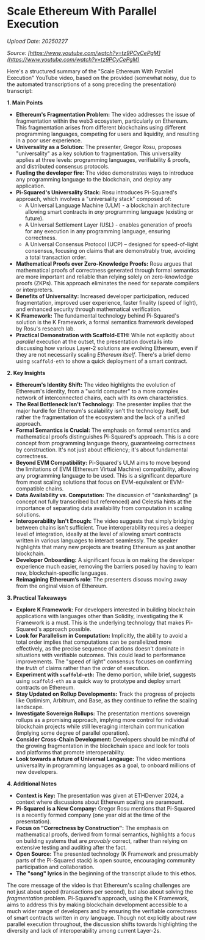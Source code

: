 # Scale Ethereum With Parallel Execution

*Upload Date: 20250227*

*Source: [https://www.youtube.com/watch?v=tz9PCyCePgM](https://www.youtube.com/watch?v=tz9PCyCePgM)*

Here's a structured summary of the "Scale Ethereum With Parallel Execution" YouTube video, based on the provided (somewhat noisy, due to the automated transcriptions of a song preceding the presentation) transcript:

**1. Main Points**

*   **Ethereum's Fragmentation Problem:** The video addresses the issue of fragmentation within the web3 ecosystem, particularly on Ethereum.  This fragmentation arises from different blockchains using different programming languages, competing for users and liquidity, and resulting in a poor user experience.
*   **Universality as a Solution:**  The presenter, Gregor Rosu, proposes "universality" as a key solution to fragmentation.  This universality applies at three levels: programming languages, verifiability & proofs, and distributed consensus protocols.
*   **Fueling the developer fire:** The video demonstrates ways to introduce any programming language to the blockchain, and deploy any application.
*   **Pi-Squared's Universality Stack:** Rosu introduces Pi-Squared's approach, which involves a "universality stack" composed of:
    *   A Universal Language Machine (ULM) - a blockchain architecture allowing smart contracts in *any* programming language (existing or future).
    *   A Universal Settlement Layer (USL) - enables generation of proofs for any execution in any programming language, ensuring correctness.
    *   A Universal Consensus Protocol (UCP) – designed for speed-of-light consensus, focusing on claims that are demonstrably true, avoiding a total transaction order.
*   **Mathematical Proofs over Zero-Knowledge Proofs:** Rosu argues that mathematical proofs of correctness generated through formal semantics are more important and reliable than relying solely on zero-knowledge proofs (ZKPs). This approach eliminates the need for separate compilers or interpreters.
*   **Benefits of Universality:** Increased developer participation, reduced fragmentation, improved user experience, faster finality (speed of light), and enhanced security through mathematical verification.
*   **K Framework:**  The fundamental technology behind Pi-Squared's solution is the K Framework, a formal semantics framework developed by Rosu's research lab.
*   **Practical Demonstration with Scaffold-ETH:** While not explicitly about *parallel* execution at the outset, the presentation dovetails into discussing how various Layer-2 solutions are evolving Ethereum, even if they are not necessarily scaling *Ethereum* *itself*. There's a brief demo using `scaffold-eth` to show a quick deployment of a smart contract.

**2. Key Insights**

*   **Ethereum's Identity Shift:** The video highlights the evolution of Ethereum's identity, from a "world computer" to a more complex network of interconnected chains, each with its own characteristics.
*   **The Real Bottleneck Isn't Technology:**  The presenter implies that the major hurdle for Ethereum's scalability isn't the technology itself, but rather the fragmentation of the ecosystem and the lack of a unified approach.
*   **Formal Semantics is Crucial:**  The emphasis on formal semantics and mathematical proofs distinguishes Pi-Squared's approach.  This is a core concept from programming language theory, guaranteeing correctness by construction.  It's not just about efficiency; it's about fundamental correctness.
*   **Beyond EVM Compatibility:** Pi-Squared's ULM aims to move beyond the limitations of EVM (Ethereum Virtual Machine) compatibility, allowing any programming language to be used. This is a significant departure from most scaling solutions that focus on EVM-equivalent or EVM-compatible chains.
*   **Data Availability vs. Computation:** The discussion of "danksharding" (a concept not fully transcribed but referenced) and Celestia hints at the importance of separating data availability from computation in scaling solutions.
*   **Interoperability Isn't Enough:**  The video suggests that simply bridging between chains isn't sufficient. True interoperability requires a deeper level of integration, ideally at the level of allowing smart contracts written in various languages to interact seamlessly.  The speaker highlights that many new projects are treating Ethereum as just another blockchain.
*   **Developer Onboarding:** A significant focus is on making the developer experience much easier, removing the barriers posed by having to learn new, blockchain-specific languages.
*   **Reimagining Ethereum’s role**: The presenters discuss moving away from the original vision of Ethereum.

**3. Practical Takeaways**

*   **Explore K Framework:** For developers interested in building blockchain applications with languages other than Solidity, investigating the K Framework is a must. This is the underlying technology that makes Pi-Squared's approach possible.
*  **Look for Parallelism in Computation:** Implicitly, the ability to avoid a total order implies that computations can be parallelized more effectively, as the precise sequence of actions doesn't dominate in situations with verifiable outcomes. This could lead to performance improvements. The "speed of light" consensus focuses on confirming the *truth* of claims rather than the *order* of execution.
*   **Experiment with `scaffold-eth`:** The demo portion, while brief, suggests using `scaffold-eth` as a quick way to prototype and deploy smart contracts on Ethereum.
*   **Stay Updated on Rollup Developments:** Track the progress of projects like Optimism, Arbitrum, and Base, as they continue to refine the scaling landscape.
*   **Investigate Sovereign Rollups:**  The presentation mentions sovereign rollups as a promising approach, implying more control for individual blockchain projects while still leveraging interchain communication (implying some degree of parallel operation).
*   **Consider Cross-Chain Development:**  Developers should be mindful of the growing fragmentation in the blockchain space and look for tools and platforms that promote interoperability.
* **Look towards a future of Universal Langauge:** The video mentions universality in programming languages as a goal, to onboard millions of new developers.

**4. Additional Notes**

*   **Context is Key:** The presentation was given at ETHDenver 2024, a context where discussions about Ethereum scaling are paramount.
*   **Pi-Squared is a New Company:** Gregor Rosu mentions that Pi-Squared is a recently formed company (one year old at the time of the presentation).
*   **Focus on "Correctness by Construction":** The emphasis on mathematical proofs, derived from formal semantics, highlights a focus on building systems that are *provably* correct, rather than relying on extensive testing and auditing after the fact.
*   **Open Source:** The presented technology (K Framework and presumably parts of the Pi-Squared stack) is open source, encouraging community participation and collaboration.
*   **The "song" lyrics** in the beginning of the transcript allude to this ethos.

The core message of the video is that Ethereum's scaling challenges are not just about speed (transactions per second), but also about solving the *fragmentation* problem.  Pi-Squared's approach, using the K Framework, aims to address this by making blockchain development accessible to a much wider range of developers and by ensuring the verifiable correctness of smart contracts written in *any* language. Though not explicitly about raw parallel execution throughout, the discussion shifts towards highlighting the diversity and lack of interoperability among current Layer-2s.